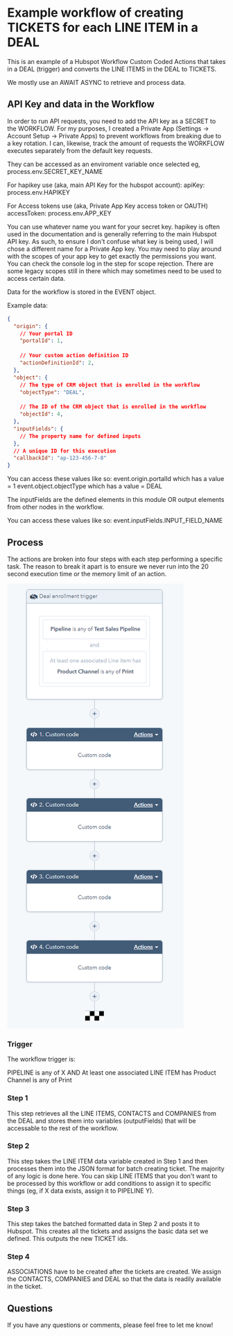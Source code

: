 # Example workflow of creating TICKETS for each LINE ITEM in a DEAL

This is an example of a Hubspot Workflow Custom Coded Actions that takes in a DEAL (trigger) and converts the LINE ITEMS in the DEAL  to TICKETS.

We mostly use an AWAIT ASYNC to retrieve and process data.

## API Key and data in the Workflow
In order to run API requests, you need to add the API key as a SECRET to the WORKFLOW. For my purposes, I created a Private App (Settings -> Account Setup -> Private Apps) to prevent workflows from breaking due to a key rotation. I can, likewise, track the amount of requests the WORKFLOW executes separately from the default key requests.

They can be accessed as an enviroment variable once selected
eg, process.env.SECRET_KEY_NAME

For hapikey use (aka, main API Key for the hubspot account):
apiKey: process.env.HAPIKEY

For Access tokens use (aka, Private App Key access token or OAUTH)
accessToken: process.env.APP_KEY

You can use whatever name you want for your secret key. hapikey is often used in the documentation and is generally referring to the main Hubspot API key. As such, to ensure I don't confuse what key is being used, I will chose a different name for a Private App key. You may need to play around with the scopes of your app key to get exactly the permissions you want. You can check the console log in the step for scope rejection. There are some legacy scopes still in there which may sometimes need to be used to access certain data.

Data for the workflow is stored in the EVENT object. 

Example data:
```json
{
  "origin": {
	// Your portal ID
	"portalId": 1,

	// Your custom action definition ID
	"actionDefinitionId": 2,
  },
  "object": {
	// The type of CRM object that is enrolled in the workflow
	"objectType": "DEAL",

	// The ID of the CRM object that is enrolled in the workflow
	"objectId": 4,
  },
  "inputFields": {
	// The property name for defined inputs
  },
  // A unique ID for this execution
  "callbackId": "ap-123-456-7-8"
}
```

You can access these values like so:
event.origin.portalId which has a value = 1
event.object.objectType which has a value = DEAL

The inputFields are the defined elements in this module OR output elements from other nodes in the workflow.

You can access these values like so:
event.inputFields.INPUT_FIELD_NAME

## Process
The actions are broken into four steps with each step performing a specific task. The reason to break it apart is to ensure we never run into the 20 second execution time or the memory limit of an action.

![alt Workflow image](https://github.com/SandowMichaelMa/Hubspot-Workflow-Custom-Code/blob/df2412a0cb6698db1557f9576c749171ad556844/workflow-screenshot.png?raw=true)


### Trigger
The workflow trigger is: 

PIPELINE is any of X
AND
At least one associated LINE ITEM has
Product Channel is any of Print

### Step 1
This step retrieves all the LINE ITEMS, CONTACTS and COMPANIES from the DEAL and stores them into variables (outputFields) that will be accessable to the rest of the workflow.

### Step 2
This step takes the LINE ITEM data variable created in Step 1 and then processes them into the JSON format for batch creating ticket. The majority of any logic is done here. You can skip LINE ITEMS that you don't want to be processed by this workflow or add conditions to assign it to specific things (eg, if X data exists, assign it to PIPELINE Y).

### Step 3
This step takes the batched formatted data in Step 2 and posts it to Hubspot. This creates all the tickets and assigns the basic data set we defined. This outputs the new TICKET ids.

### Step 4
ASSOCIATIONS have to be created after the tickets are created. We assign the CONTACTS, COMPANIES and DEAL so that the data is readily available in the ticket. 

## Questions
If you have any questions or comments, please feel free to let me know!
